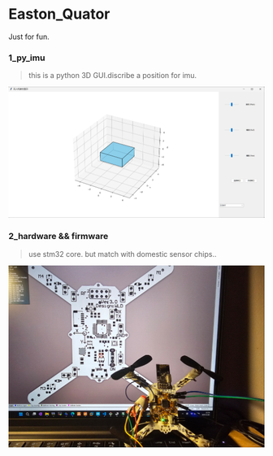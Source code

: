 # Easton_Quator
Just for fun.

### 1_py_imu 
> this is a python 3D GUI.discribe a position for imu. 

![image](_images_/py_imu.png)

### 2_hardware && firmware
> use stm32 core. but match with domestic sensor chips.. 

![image](_images_/hardware.png)

